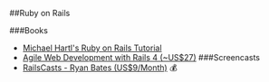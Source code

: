 ##Ruby on Rails

###Books
* [Michael Hartl's Ruby on Rails Tutorial](http://ruby.railstutorial.org/ruby-on-rails-tutorial-book)
* [Agile Web Development with Rails 4 (~US$27)](http://pragprog.com/book/rails4/agile-web-development-with-rails-4)
###Screencasts
* [RailsCasts - Ryan Bates (US$9/Month)](http://www.railscasts.com) :moneybag:
